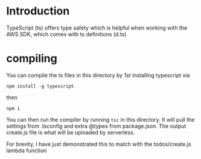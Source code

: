 # Introduction

TypeScript (ts) offers type safety which is helpful when working with the AWS SDK, which comes with ts definitions (d.ts)

# compiling

You can compile the ts files in this directory by 1st installing typescript via

`npm install -g typescript`

then

`npm i`

You can then run the compiler by running `tsc` in this directory. It will pull the settings from .tsconfig and extra @types
from package.json. The output create.js file is what will be uploaded by serverless.

For brevity, I have just demonstrated this to match with the todos/create.js lambda function